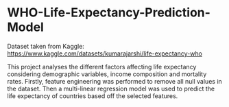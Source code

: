 # WHO-Life-Expectancy-Prediction-Model

Dataset taken from Kaggle: https://www.kaggle.com/datasets/kumarajarshi/life-expectancy-who

This project analyses the different factors affecting life expectancy considering demographic variables, income composition and mortality rates. Firstly, feature engineering was performed to remove all null values in the dataset. Then a multi-linear regression model was used to predict the life expectancy of countries based off the selected features.
